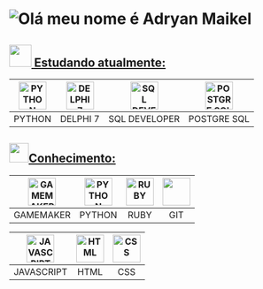 <!-- AdryanMaikel    <img loading="lazy" height="190em" src="https://github-readme-stats.vercel.app/api/top-langs/?username=AdryanMaikel&layout=compact&langs_count=7&theme=dracula"/>-->

# <img  src="https://readme-typing-svg.demolab.com?font=Lora&weight=700&size=25&duration=1100&pause=2000&color=0071C5&width=435&lines=Ol%C3%A1+Meu+nome+%C3%A9+Adryan+Maikel!" alt="Olá meu nome é Adryan Maikel"/>

<!--
**AdryanMaikel/AdryanMaikel** is a ✨ _special_ ✨ repository because its `README.md` (this file) appears on your GitHub profile.
Here are some ideas to get you started:

- 🔭 I’m currently working on ...
- 🌱 I’m currently learning ...
- 👯 I’m looking to collaborate on ...
- 🤔 I’m looking for help with ...
- 💬 Ask me about ...
- 📫 How to reach me: ...
- 😄 Pronouns: ...
- ⚡ Fun fact: ...
-->

## <a href=estudando style="color=#0071C5"> <img height=40 width=40 src=https://cultofthepartyparrot.com/parrots/hd/hackerparrot.gif/> Estudando atualmente: </a>

<div id=estudando>

| <img title="PYTHON" width="50" height="50" src="https://img.icons8.com/?size=80&id=lXPUSRCongH1&format=png"/> | <img title="DELPHI 7" width="50" height="50" src="https://images-wixmp-ed30a86b8c4ca887773594c2.wixmp.com/f/02f50532-2e3b-4734-a40b-21b752f59376/d441oe-aa17a99b-38dc-4939-943d-ccff6c9cdeb7.png?token=eyJ0eXAiOiJKV1QiLCJhbGciOiJIUzI1NiJ9.eyJzdWIiOiJ1cm46YXBwOjdlMGQxODg5ODIyNjQzNzNhNWYwZDQxNWVhMGQyNmUwIiwiaXNzIjoidXJuOmFwcDo3ZTBkMTg4OTgyMjY0MzczYTVmMGQ0MTVlYTBkMjZlMCIsIm9iaiI6W1t7InBhdGgiOiJcL2ZcLzAyZjUwNTMyLTJlM2ItNDczNC1hNDBiLTIxYjc1MmY1OTM3NlwvZDQ0MW9lLWFhMTdhOTliLTM4ZGMtNDkzOS05NDNkLWNjZmY2YzljZGViNy5wbmcifV1dLCJhdWQiOlsidXJuOnNlcnZpY2U6ZmlsZS5kb3dubG9hZCJdfQ.A4RJLiqIBYMEZoc4iVlb-5AHm0hUbFLgko0mZ8O8eHA"/> | <img title="SQL DEVELOPER" width="50" height="50" src="https://www.oracle.com/a/ocom/img/sql-dev3.svg"/> | <img title="POSTGRE SQL" width="50" height="50" src="https://upload.wikimedia.org/wikipedia/commons/thumb/2/29/Postgresql_elephant.svg/993px-Postgresql_elephant.svg.png"/> |
|:------:|:--------:|:-------------:|:-----------:|
|PYTHON|DELPHI 7|SQL DEVELOPER|POSTGRE SQL|

</div>

##  <a href=conhecimento style="color=#0071C5"> <img height=35 width=35 src=https://cultofthepartyparrot.com/guests/hd/vibepartycat.gif/>Conhecimento: </a> 


<div id=conhecimento>

|<img title="GAMEMAKER" width="50" height="50" src="GameMaker.ico"/>|<img title="PYTHON" width="50" height="50" src="https://img.icons8.com/?size=80&id=lXPUSRCongH1&format=png"/>|<img title="RUBY" width="50" height="50" src="https://www.demorodavel.com/wp-content/uploads/2019/09/ruby-logo-300x263.png"/>|<img loading="lazy" src="https://cdn.jsdelivr.net/gh/devicons/devicon/icons/git/git-original.svg" width="50" height="50"/>|
|:-------:|:----:|:--:|:-:|
|GAMEMAKER|PYTHON|RUBY|GIT|

|<img title="JAVASCRIPT" width="50" height="50" src="https://upload.wikimedia.org/wikipedia/commons/thumb/6/6a/JavaScript-logo.png/600px-JavaScript-logo.png?20120221235433"/>|<img title="HTML" width="50" height="50" src="https://www.w3.org/html/logo/downloads/HTML5_Badge_512.png"/>|<img title="CSS" width="50" height="50" src="https://upload.wikimedia.org/wikipedia/commons/thumb/6/62/CSS3_logo.svg/512px-CSS3_logo.svg.png?20210705212817"/>|
|:--------:|:--:|:-:|
|JAVASCRIPT|HTML|CSS|

</div>



<div>
  
  <!-- ![Anurag's GitHub stats](https://github-readme-stats.vercel.app/api?username=AdryanMaikel&show_icons=true&theme=transparent) -->
  
</div>

